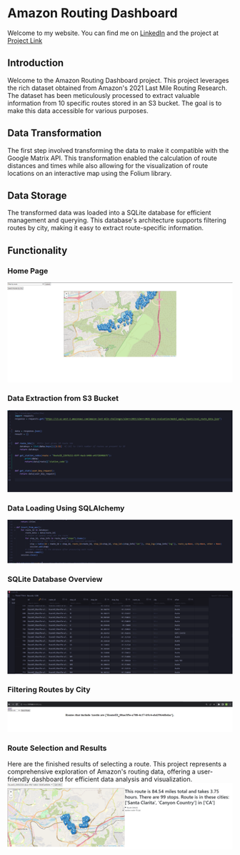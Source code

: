 # Amazon Routing Dashboard


Welcome to my website.  You can find me on [LinkedIn](https://www.linkedin.com/in/william-chen-5456261a9/) and the project at [Project Link](https://github.com/wchenn/driver)

## Introduction

Welcome to the Amazon Routing Dashboard project. This project leverages the rich dataset obtained from Amazon's 2021 Last Mile Routing Research. The dataset has been meticulously processed to extract valuable information from 10 specific routes stored in an S3 bucket. The goal is to make this data accessible for various purposes.

## Data Transformation

The first step involved transforming the data to make it compatible with the Google Matrix API. This transformation enabled the calculation of route distances and times while also allowing for the visualization of route locations on an interactive map using the Folium library.

## Data Storage

The transformed data was loaded into a SQLite database for efficient management and querying. This database's architecture supports filtering routes by city, making it easy to extract route-specific information.

## Functionality

### Home Page
![Home Page](homeimage.png)

### Data Extraction from S3 Bucket
![Extract](Extractfromamazon.png)

### Data Loading Using SQLAlchemy
![Load](loadexample.png)

### SQLite Database Overview
![db](photoofdb.png)

### Filtering Routes by City
![filtercity](cityfilter.png)

### Route Selection and Results

Here are the finished results of selecting a route. This project represents a comprehensive exploration of Amazon's routing data, offering a user-friendly dashboard for efficient data analysis and visualization.
![result](result.png)
